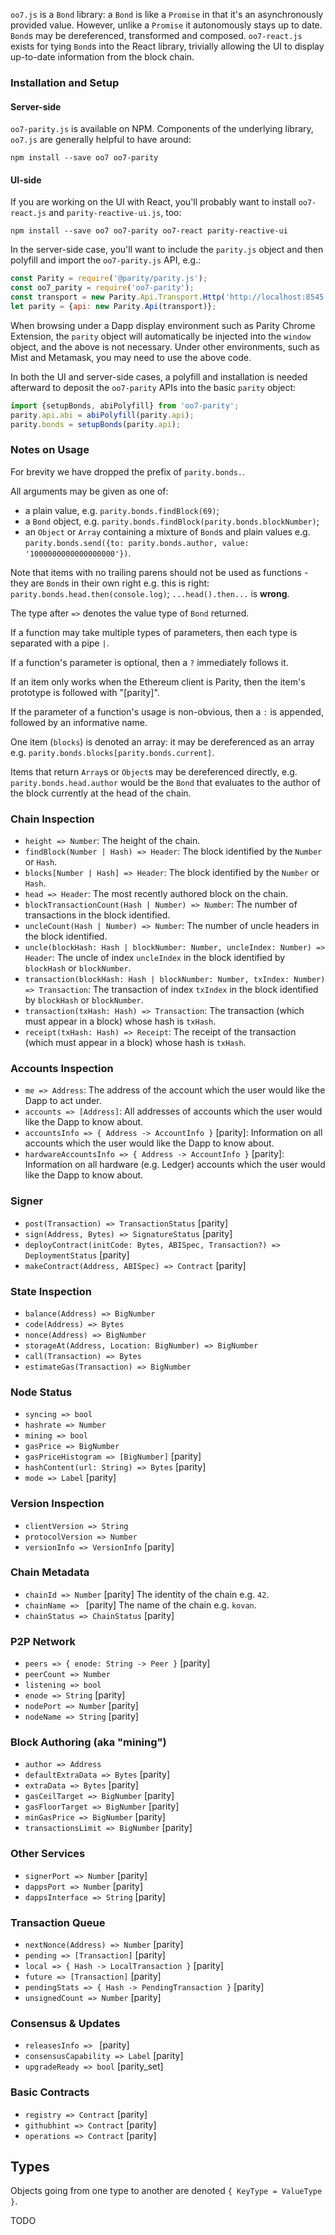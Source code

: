 `oo7.js` is a `Bond` library: a `Bond` is like a `Promise` in that it's an asynchronously provided value. However, unlike a `Promise` it autonomously stays up to date. `Bond`s may be dereferenced, transformed and composed. `oo7-react.js` exists for tying `Bond`s into the React library, trivially allowing the UI to display up-to-date information from the block chain.

### Installation and Setup

#### Server-side

`oo7-parity.js` is available on NPM. Components of the underlying library, `oo7.js` are generally helpful to have around:

   `npm install --save oo7 oo7-parity`

#### UI-side

If you are working on the UI with React, you'll probably want to install `oo7-react.js` and `parity-reactive-ui.js`, too:

   `npm install --save oo7 oo7-parity oo7-react parity-reactive-ui`

In the server-side case, you'll want to include the `parity.js` object and then polyfill and import the `oo7-parity.js` API, e.g.:

```js
const Parity = require('@parity/parity.js');
const oo7_parity = require('oo7-parity');
const transport = new Parity.Api.Transport.Http('http://localhost:8545');
let parity = {api: new Parity.Api(transport)};
```

When browsing under a Dapp display environment such as Parity Chrome Extension, the `parity` object will automatically be injected into the `window` object, and the above is not necessary. Under other environments, such as Mist and Metamask, you may need to use the above code.

In both the UI and server-side cases, a polyfill and installation is needed afterward to deposit the `oo7-parity` APIs into the basic `parity` object:

```js
import {setupBonds, abiPolyfill} from 'oo7-parity';
parity.api.abi = abiPolyfill(parity.api);
parity.bonds = setupBonds(parity.api);
```

### Notes on Usage

For brevity we have dropped the prefix of `parity.bonds.`.

All arguments may be given as one of:
- a plain value, e.g. `parity.bonds.findBlock(69)`;
- a `Bond` object, e.g. `parity.bonds.findBlock(parity.bonds.blockNumber)`;
- an `Object` or `Array` containing a mixture of `Bond`s and plain values e.g. `parity.bonds.send({to: parity.bonds.author, value: '1000000000000000000'})`.

Note that items with no trailing parens should not be used as functions - they are `Bond`s in their own right e.g. this is right: `parity.bonds.head.then(console.log)`; `...head().then...` is **wrong**.

The type after `=>` denotes the value type of `Bond` returned.

If a function may take multiple types of parameters, then each type is separated with a pipe `|`.

If a function's parameter is optional, then a `?` immediately follows it.

If an item only works when the Ethereum client is Parity, then the item's prototype is followed with "[parity]".

If the parameter of a function's usage is non-obvious, then a `:` is appended, followed by an informative name.

One item (`blocks`) is denoted an array: it may be dereferenced as an array e.g. `parity.bonds.blocks[parity.bonds.current]`.

Items that return `Array`s or `Object`s may be dereferenced directly, e.g. `parity.bonds.head.author` would be the `Bond` that evaluates to the author of the block currently at the head of the chain.

### Chain Inspection
- `height => Number`: The height of the chain.
- `findBlock(Number | Hash) => Header`: The block identified by the `Number` or `Hash`.
- `blocks[Number | Hash] => Header`: The block identified by the `Number` or `Hash`.
- `head => Header`: The most recently authored block on the chain.
- `blockTransactionCount(Hash | Number) => Number`: The number of transactions in the block identified.
- `uncleCount(Hash | Number) => Number`: The number of uncle headers in the block identified.
- `uncle(blockHash: Hash | blockNumber: Number, uncleIndex: Number) => Header`: The uncle of index `uncleIndex` in the block identified by `blockHash` or `blockNumber`.
- `transaction(blockHash: Hash | blockNumber: Number, txIndex: Number) => Transaction`: The transaction of index `txIndex` in the block identified by `blockHash` or `blockNumber`.
- `transaction(txHash: Hash) => Transaction`: The transaction (which must appear in a block) whose hash is `txHash`.
- `receipt(txHash: Hash) => Receipt`: The receipt of the transaction (which must appear in a block) whose hash is `txHash`.

### Accounts Inspection
- `me => Address`: The address of the account which the user would like the Dapp to act under.
- `accounts => [Address]`: All addresses of accounts which the user would like the Dapp to know about.
- `accountsInfo => { Address -> AccountInfo }` [parity]: Information on all accounts which the user would like the Dapp to know about.
- `hardwareAccountsInfo => { Address -> AccountInfo }` [parity]: Information on all hardware (e.g. Ledger) accounts which the user would like the Dapp to know about.

### Signer
- `post(Transaction) => TransactionStatus` [parity]
- `sign(Address, Bytes) => SignatureStatus` [parity]
- `deployContract(initCode: Bytes, ABISpec, Transaction?) => DeploymentStatus` [parity]
- `makeContract(Address, ABISpec) => Contract` [parity]

### State Inspection
- `balance(Address) => BigNumber`
- `code(Address) => Bytes`
- `nonce(Address) => BigNumber`
- `storageAt(Address, Location: BigNumber) => BigNumber`
- `call(Transaction) => Bytes`
- `estimateGas(Transaction) => BigNumber`

### Node Status
- `syncing => bool`
- `hashrate => Number`
- `mining => bool`
- `gasPrice => BigNumber`
- `gasPriceHistogram => [BigNumber]` [parity]
- `hashContent(url: String) => Bytes` [parity]
- `mode => Label` [parity]

### Version Inspection
- `clientVersion => String`
- `protocolVersion => Number`
- `versionInfo => VersionInfo` [parity]

### Chain Metadata
- `chainId => Number` [parity] The identity of the chain e.g. `42`.
- `chainName => ` [parity] The name of the chain e.g. `kovan`.
- `chainStatus => ChainStatus` [parity]

### P2P Network
- `peers => { enode: String -> Peer }` [parity]
- `peerCount => Number`
- `listening => bool`
- `enode => String` [parity]
- `nodePort => Number` [parity]
- `nodeName => String` [parity]

### Block Authoring (aka "mining")
- `author => Address`
- `defaultExtraData => Bytes` [parity]
- `extraData => Bytes` [parity]
- `gasCeilTarget => BigNumber` [parity]
- `gasFloorTarget => BigNumber` [parity]
- `minGasPrice => BigNumber` [parity]
- `transactionsLimit => BigNumber` [parity]

### Other Services
- `signerPort => Number` [parity]
- `dappsPort => Number` [parity]
- `dappsInterface => String` [parity]

### Transaction Queue
- `nextNonce(Address) => Number` [parity]
- `pending => [Transaction]` [parity]
- `local => { Hash -> LocalTransaction }` [parity]
- `future => [Transaction]` [parity]
- `pendingStats => { Hash -> PendingTransaction }` [parity]
- `unsignedCount => Number` [parity]

### Consensus & Updates
- `releasesInfo => ` [parity]
- `consensusCapability => Label` [parity]
- `upgradeReady => bool` [parity_set]

### Basic Contracts
- `registry => Contract` [parity]
- `githubhint => Contract` [parity]
- `operations => Contract` [parity]

## Types

Objects going from one type to another are denoted `{ KeyType = ValueType }`.

TODO
